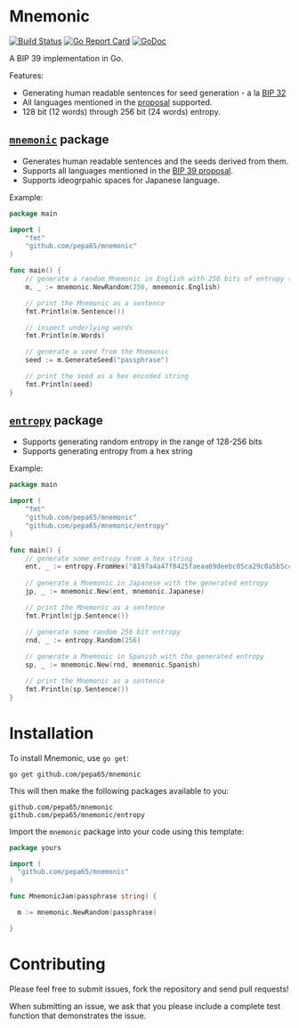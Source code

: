 # Mnemonic
[![Build Status](https://travis-ci.org/brianium/mnemonic.svg?branch=master)](https://travis-ci.org/brianium/mnemonic)
[![Go Report Card](https://goreportcard.com/badge/github.com/pepa65/mnemonic)](https://goreportcard.com/report/github.com/pepa65/mnemonic)
[![GoDoc](https://godoc.org/github.com/brianium/mnemonic?status.svg)](https://godoc.org/github.com/brianium/mnemonic)

A BIP 39 implementation in Go.

Features:

* Generating human readable sentences for seed generation - a la [BIP 32](https://github.com/bitcoin/bips/blob/master/bip-0032.mediawiki)
* All languages mentioned in the [proposal](https://github.com/bitcoin/bips/blob/master/bip-0039.mediawiki) supported.
* 128 bit (12 words) through 256 bit (24 words) entropy.

## [`mnemonic`](https://godoc.org/github.com/brianium/mnemonic) package

* Generates human readable sentences and the seeds derived from them.
* Supports all languages mentioned in the [BIP 39 proposal](https://github.com/bitcoin/bips/blob/master/bip-0039.mediawiki).
* Supports ideogrpahic spaces for Japanese language.

Example:

```go
package main

import (
    "fmt"
    "github.com/pepa65/mnemonic"
)

func main() {
    // generate a random Mnemonic in English with 256 bits of entropy (24 words)
    m, _ := mnemonic.NewRandom(256, mnemonic.English)

    // print the Mnemonic as a sentence
    fmt.Println(m.Sentence())

    // inspect underlying words
    fmt.Println(m.Words)

    // generate a seed from the Mnemonic
    seed := m.GenerateSeed("passphrase")

    // print the seed as a hex encoded string
    fmt.Println(seed)
}
```

## [`entropy`](https://godoc.org/github.com/brianium/mnemonic/entropy) package

* Supports generating random entropy in the range of 128-256 bits
* Supports generating entropy from a hex string

Example:

```go
package main

import (
    "fmt"
    "github.com/pepa65/mnemonic"
    "github.com/pepa65/mnemonic/entropy"
)

func main() {
    // generate some entropy from a hex string
    ent, _ := entropy.FromHex("8197a4a47f0425faeaa69deebc05ca29c0a5b5cc76ceacc0")
    
    // generate a Mnemonic in Japanese with the generated entropy
    jp, _ := mnemonic.New(ent, mnemonic.Japanese)

    // print the Mnemonic as a sentence
    fmt.Println(jp.Sentence())

    // generate some random 256 bit entropy
    rnd, _ := entropy.Random(256)
    
    // generate a Mnemonic in Spanish with the generated entropy
    sp, _ := mnemonic.New(rnd, mnemonic.Spanish)

    // print the Mnemonic as a sentence
    fmt.Println(sp.Sentence())
}
```

# Installation

To install Mnemonic, use `go get`:

    go get github.com/pepa65/mnemonic

This will then make the following packages available to you:

    github.com/pepa65/mnemonic
    github.com/pepa65/mnemonic/entropy

Import the `mnemonic` package into your code using this template:

```go
package yours

import (
  "github.com/pepa65/mnemonic"
)

func MnemonicJam(passphrase string) {

  m := mnemonic.NewRandom(passphrase)

}
```

# Contributing

Please feel free to submit issues, fork the repository and send pull requests!

When submitting an issue, we ask that you please include a complete test function that demonstrates the issue.
